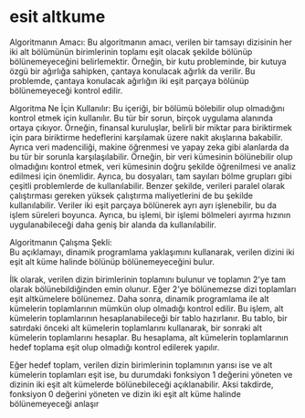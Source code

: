 #  esit altkume
Algoritmanın Amacı: 
Bu algoritmanın amacı, verilen bir tamsayı dizisinin her iki alt bölümünün birimlerinin toplamı eşit olacak şekilde bölünüp bölünemeyeceğini belirlemektir. Örneğin, bir kutu probleminde, bir kutuya özgü bir ağırlığa sahipken, çantaya konulacak ağırlık da verilir. Bu problemde, çantaya konulacak ağırlığın iki eşit parçaya bölünüp bölünemeyeceği kontrol edilir.


Algoritma Ne İçin Kullanılır: 
Bu içeriği, bir bölümü bölebilir olup olmadığını kontrol etmek için kullanılır. Bu tür bir sorun, birçok uygulama alanında ortaya çıkıyor. Örneğin, finansal kuruluşlar, belirli bir miktar para biriktirmek için para biriktirme hedeflerini karşılamak üzere nakit akışlarına bakabilir. Ayrıca veri madenciliği, makine öğrenmesi ve yapay zeka gibi alanlarda da bu tür bir sorunla karşılaşılabilir. Örneğin, bir veri kümesinin bölünebilir olup olmadığını kontrol etmek, veri kümesinin doğru şekilde öğrenilmesi ve analiz edilmesi için önemlidir. Ayrıca, bu dosyaları, tam sayıları bölme grupları gibi çeşitli problemlerde de kullanılabilir.
Benzer şekilde, verileri paralel olarak çalıştırması gereken yüksek çalıştırma maliyetlerini de bu şekilde kullanılabilir. Veriler iki eşit parçaya bölünerek ayrı ayrı işlenebilir, bu da işlem süreleri boyunca. Ayrıca, bu işlemi, bir işlemi bölmeleri ayırma hızının uygulanabileceği daha geniş bir alanda da kullanılabilir.


Algoritmanın Çalışma Şekli:  
Bu açıklamayı, dinamik programlama yaklaşımını kullanarak, verilen dizini iki eşit alt küme halinde bölünüp bölünemeyeceğini bulur.

İlk olarak, verilen dizin birimlerinin toplamını bulunur ve toplamın 2'ye tam olarak bölünebildiğinden emin olunur. Eğer 2’ye bölünemezse dizi toplamları eşit altkümelere bölünemez. Daha sonra, dinamik programlama ile alt kümelerin toplamlarının mümkün olup olmadığı kontrol edilir. Bu işlem, alt kümelerin toplamlarının hesaplanabileceği bir tablo hazırlanır. Bu tablo, bir satırdaki önceki alt kümelerin toplamlarını kullanarak, bir sonraki alt kümelerin toplamlarını hesaplar. Bu hesaplama, alt kümelerin toplamlarının hedef toplama eşit olup olmadığı kontrol edilerek yapılır.

Eğer hedef toplam, verilen dizin birimlerinin toplamının yarısı ise ve alt kümelerin toplamları eşit ise, bu durumdaki fonksiyon 1 değerini yöneten ve dizinin iki eşit alt kümelerde bölünebileceği açıklanabilir. Aksi takdirde, fonksiyon 0 değerini yöneten ve dizin iki eşit alt küme halinde bölünemeyeceği anlaşır
